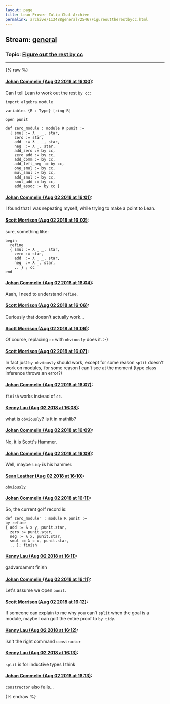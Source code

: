 ```yaml
---
layout: page
title: Lean Prover Zulip Chat Archive 
permalink: archive/113488general/25467Figureouttherestbycc.html
---
```


## Stream: [general](index.html)
### Topic: [Figure out the rest by cc](25467Figureouttherestbycc.html)

---


{% raw %}
#### [ Johan Commelin (Aug 02 2018 at 16:00)](https://leanprover.zulipchat.com/#narrow/stream/113488-general/topic/Figure%20out%20the%20rest%20by%20cc/near/130779658):
Can I tell Lean to work out the rest `by cc`:
```lean
import algebra.module

variables {R : Type} [ring R]

open punit

def zero_module : module R punit :=
  { smul := λ _ _, star,
    zero := star,
    add  := λ _ _, star,
    neg  := λ _, star,
    add_zero := by cc,
    zero_add := by cc,
    add_comm := by cc,
    add_left_neg := by cc,
    one_smul := by cc,
    mul_smul := by cc,
    add_smul := by cc,
    smul_add := by cc,
    add_assoc := by cc }

```

#### [ Johan Commelin (Aug 02 2018 at 16:01)](https://leanprover.zulipchat.com/#narrow/stream/113488-general/topic/Figure%20out%20the%20rest%20by%20cc/near/130779703):
I found that I was repeating myself, while trying to make a point to Lean.

#### [ Scott Morrison (Aug 02 2018 at 16:02)](https://leanprover.zulipchat.com/#narrow/stream/113488-general/topic/Figure%20out%20the%20rest%20by%20cc/near/130779783):
sure, something like: 
```
begin
  refine 
  { smul := λ _ _, star,
    zero := star,
    add  := λ _ _, star,
    neg  := λ _, star,
    .. } ; cc
end
```

#### [ Johan Commelin (Aug 02 2018 at 16:04)](https://leanprover.zulipchat.com/#narrow/stream/113488-general/topic/Figure%20out%20the%20rest%20by%20cc/near/130779915):
Aaah, I need to understand `refine`.

#### [ Scott Morrison (Aug 02 2018 at 16:06)](https://leanprover.zulipchat.com/#narrow/stream/113488-general/topic/Figure%20out%20the%20rest%20by%20cc/near/130780063):
Curiously that doesn't actually work...

#### [ Scott Morrison (Aug 02 2018 at 16:06)](https://leanprover.zulipchat.com/#narrow/stream/113488-general/topic/Figure%20out%20the%20rest%20by%20cc/near/130780069):
Of course, replacing `cc` with `obviously` does it. :-)

#### [ Scott Morrison (Aug 02 2018 at 16:07)](https://leanprover.zulipchat.com/#narrow/stream/113488-general/topic/Figure%20out%20the%20rest%20by%20cc/near/130780103):
In fact just `by obviously` should work, except for some reason `split` doesn't work on modules, for some reason I can't see at the moment (type class inference throws an error?)

#### [ Johan Commelin (Aug 02 2018 at 16:07)](https://leanprover.zulipchat.com/#narrow/stream/113488-general/topic/Figure%20out%20the%20rest%20by%20cc/near/130780108):
`finish` works instead of `cc`.

#### [ Kenny Lau (Aug 02 2018 at 16:08)](https://leanprover.zulipchat.com/#narrow/stream/113488-general/topic/Figure%20out%20the%20rest%20by%20cc/near/130780164):
what is `obviously`? is it in mathlib?

#### [ Johan Commelin (Aug 02 2018 at 16:09)](https://leanprover.zulipchat.com/#narrow/stream/113488-general/topic/Figure%20out%20the%20rest%20by%20cc/near/130780199):
No, it is Scott's Hammer.

#### [ Johan Commelin (Aug 02 2018 at 16:09)](https://leanprover.zulipchat.com/#narrow/stream/113488-general/topic/Figure%20out%20the%20rest%20by%20cc/near/130780206):
Well, maybe `tidy` is his hammer.

#### [ Sean Leather (Aug 02 2018 at 16:10)](https://leanprover.zulipchat.com/#narrow/stream/113488-general/topic/Figure%20out%20the%20rest%20by%20cc/near/130780270):
[`obviously`](https://github.com/semorrison/lean-tidy/blob/master/src/tidy/tidy.lean#L81)

#### [ Johan Commelin (Aug 02 2018 at 16:11)](https://leanprover.zulipchat.com/#narrow/stream/113488-general/topic/Figure%20out%20the%20rest%20by%20cc/near/130780292):
So, the current golf record is:
```lean
def zero_module' : module R punit :=
by refine
{ add := λ x y, punit.star,
  zero := punit.star,
  neg := λ x, punit.star,
  smul := λ c x, punit.star,
  .. }; finish
```

#### [ Kenny Lau (Aug 02 2018 at 16:11)](https://leanprover.zulipchat.com/#narrow/stream/113488-general/topic/Figure%20out%20the%20rest%20by%20cc/near/130780309):
gadvardammt finish

#### [ Johan Commelin (Aug 02 2018 at 16:11)](https://leanprover.zulipchat.com/#narrow/stream/113488-general/topic/Figure%20out%20the%20rest%20by%20cc/near/130780310):
Let's assume we open `punit`.

#### [ Scott Morrison (Aug 02 2018 at 16:12)](https://leanprover.zulipchat.com/#narrow/stream/113488-general/topic/Figure%20out%20the%20rest%20by%20cc/near/130780403):
If someone can explain to me why you can't `split` when the goal is a module, maybe I can golf the entire proof to `by tidy`.

#### [ Kenny Lau (Aug 02 2018 at 16:12)](https://leanprover.zulipchat.com/#narrow/stream/113488-general/topic/Figure%20out%20the%20rest%20by%20cc/near/130780415):
isn't the right command `constructor`

#### [ Kenny Lau (Aug 02 2018 at 16:13)](https://leanprover.zulipchat.com/#narrow/stream/113488-general/topic/Figure%20out%20the%20rest%20by%20cc/near/130780432):
`split` is for inductive types I think

#### [ Johan Commelin (Aug 02 2018 at 16:13)](https://leanprover.zulipchat.com/#narrow/stream/113488-general/topic/Figure%20out%20the%20rest%20by%20cc/near/130780438):
`constructor` also fails...


{% endraw %}
